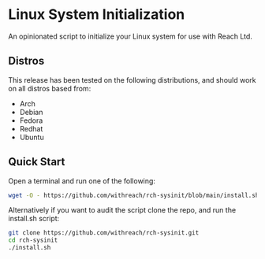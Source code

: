 # Linux System Initialization

An opinionated script to initialize your Linux system for use with Reach Ltd.

## Distros

This release has been tested on the following distributions, and should work on all distros based from:

- Arch
- Debian
- Fedora
- Redhat
- Ubuntu

## Quick Start

Open a terminal and run one of the following:

```bash
wget -O - https://github.com/withreach/rch-sysinit/blob/main/install.sh | bash
```
Alternatively if you want to audit the script clone the repo, and run the install.sh script:

```bash
git clone https://github.com/withreach/rch-sysinit.git
cd rch-sysinit
./install.sh
```
